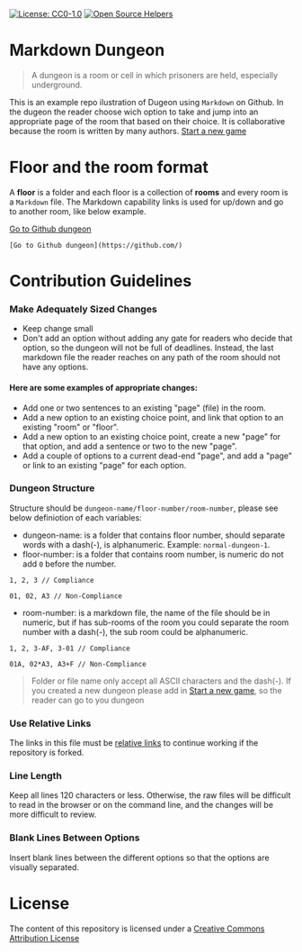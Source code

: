 [![License: CC0-1.0](https://img.shields.io/badge/License-CC0%201.0-blue.svg)](http://creativecommons.org/publicdomain/zero/1.0/)
[![Open Source Helpers](https://www.codetriage.com/makecontributions/markdown-dungeon/badges/users.svg)](https://www.codetriage.com/makecontributions/markdown-dungeon)

# Markdown Dungeon

> A dungeon is a room or cell in which prisoners are held, especially underground.

This is an example repo ilustration of Dugeon using `Markdown` on Github.
In the dugeon the reader choose wich option to take and jump into an appropriate page of the room that based on their choice.
It is collaborative because the room is written by many authors. [Start a new game](./start-new-game.md)

# Floor and the room format

A **floor** is a folder and each floor is a collection of **rooms** and every room is a `Markdown` file.
The Markdown capability links is used for up/down and go to another room, like below example.

[Go to Github dungeon](https://github.com/)

```
[Go to Github dungeon](https://github.com/)
```

# Contribution Guidelines

### Make Adequately Sized Changes

- Keep change small
- Don't add an option without adding any gate for readers who decide that option, so the dungeon will not be full of deadlines. Instead, the last markdown file the reader reaches on any path of the room should not have any options.

#### Here are some examples of appropriate changes:

- Add one or two sentences to an existing "page" (file) in the room.
- Add a new option to an existing choice point, and link that option to an existing "room" or "floor".
- Add a new option to an existing choice point, create a new "page" for that option, and add a sentence or two to the new "page".
- Add a couple of options to a current dead-end "page", and add a "page" or link to an existing "page" for each option.

### Dungeon Structure

Structure should be `dungeon-name/floor-number/room-number`, please see below definiotion of each variables:

- dungeon-name: is a folder that contains floor number, should separate words with a dash(-), is alphanumeric. Example: `normal-dungeon-1`.
- floor-number: is a folder that contains room number, is numeric do not add `0` before the number.

```
1, 2, 3 // Compliance

01, 02, A3 // Non-Compliance
```

- room-number: is a markdown file, the name of the file should be in numeric, but if has sub-rooms of the room you could separate the room number with a dash(-), the sub room could be alphanumeric.

```
1, 2, 3-AF, 3-01 // Compliance

01A, 02*A3, A3+F // Non-Compliance
```

> Folder or file name only accept all ASCII characters and the dash(-).
> If you created a new dungeon please add in [Start a new game](./start-new-game.md), so the reader can go to you dungeon

### Use Relative Links

The links in this file must be [relative links](https://compugoddess.com/relative-vs-absolute-links/) to continue working if the repository is forked.

### Line Length

Keep all lines 120 characters or less. Otherwise, the raw files will be difficult to read in the browser or on the command line, and the changes will be more difficult to review.

### Blank Lines Between Options

Insert blank lines between the different options so that the options are visually separated.

# License

The content of this repository is licensed under a [Creative Commons Attribution License](./LICENSE)
